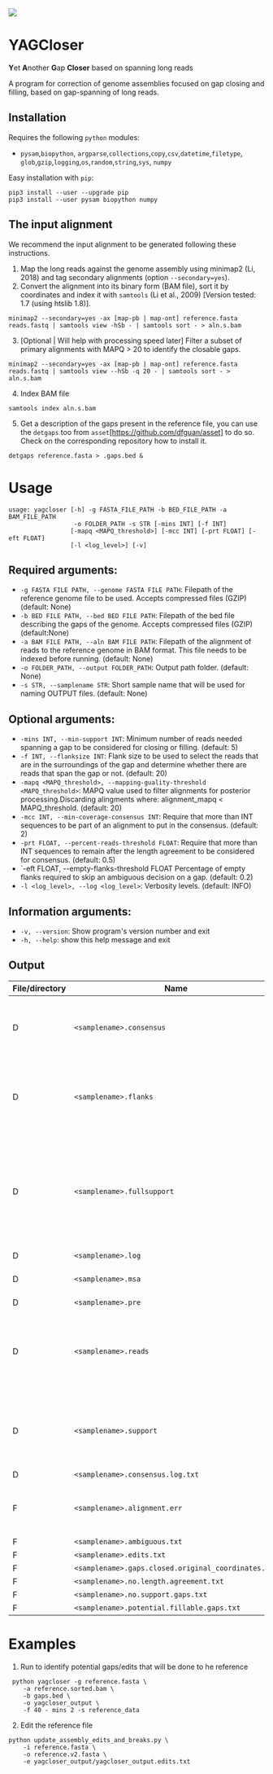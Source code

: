 <img src="https://img.shields.io/badge/build-Under%20dev.-yellow"/>

# YAGCloser

**Y**et **A**nother **G**ap **Closer** based on spanning long reads

A program for correction of genome assemblies focused on gap closing and filling, based on gap-spanning of long reads.

## Installation 

Requires the following `python` modules:

- `pysam`,`biopython`, `argparse`,`collections`,`copy`,`csv`,`datetime`,`filetype`, `glob`,`gzip`,`logging`,`os`,`random`,`string`,`sys`, `numpy`

Easy installation with `pip`:

```
pip3 install --user --upgrade pip
pip3 install --user pysam biopython numpy 
```
  

## The input alignment

We recommend the input alignment to be generated following these instructions. 

1. Map the long reads against the genome assembly using minimap2 (Li, 2018) and tag secondary alignments (option `--secondary=yes`). 
2. Convert the alignment into its binary form (BAM file), sort it by coordinates and index it with `samtools` (Li et al., 2009) [Version tested: 1.7 (using htslib  1.8)]. 

```
minimap2 --secondary=yes -ax [map-pb | map-ont] reference.fasta reads.fastq | samtools view -hSb - | samtools sort - > aln.s.bam
```

3. [Optional | Will help with processing speed later] Filter a subset of primary alignments with MAPQ > 20 to identify the closable gaps. 

```
minimap2 --secondary=yes -ax [map-pb | map-ont] reference.fasta reads.fastq | samtools view --hSb -q 20 - | samtools sort - > aln.s.bam
```

4. Index BAM file

```
samtools index aln.s.bam
```

5. Get a description of the gaps present in the reference file, you can use the `detgaps` too from `asset`[https://github.com/dfguan/asset] to do so. Check on the corresponding repository how to install it.

```
detgaps reference.fasta > .gaps.bed &
```

# Usage

```
usage: yagcloser [-h] -g FASTA_FILE_PATH -b BED_FILE_PATH -a BAM_FILE_PATH 
                  -o FOLDER_PATH -s STR [-mins INT] [-f INT]
                 [-mapq <MAPQ_threshold>] [-mcc INT] [-prt FLOAT] [-eft FLOAT]
                 [-l <log_level>] [-v]
```

## Required arguments:
 - `-g FASTA FILE PATH, --genome FASTA FILE PATH`: Filepath of the reference genome file to be used. Accepts compressed files (GZIP) (default: None)
 - `-b BED FILE PATH, --bed BED FILE PATH`: Filepath of the bed file describing the gaps of the genome. Accepts compressed files (GZIP) (default:None)
- `-a BAM FILE PATH, --aln BAM FILE PATH`: Filepath of the alignment of reads to the reference genome in BAM format. This file needs to be indexed before running. (default: None)
- `-o FOLDER_PATH, --output FOLDER_PATH`: Output path folder. (default: None)
- `-s STR, --samplename STR`:  Short sample name that will be used for naming OUTPUT files. (default: None)

## Optional arguments:
- `-mins INT, --min-support INT`: Minimum number of reads needed spanning a gap to be considered for closing or filling. (default: 5)
- `-f INT, --flanksize INT`: Flank size to be used to select the reads that are in the surroundings of the gap and determine whether there are reads that span the gap or not. (default: 20)
- `-mapq <MAPQ_threshold>, --mapping-guality-threshold <MAPQ_threshold>`: MAPQ value used to filter alignments for posterior processing.Discarding alingments where: alignment_mapq < MAPQ_threshold. (default: 20)
- `-mcc INT, --min-coverage-consensus INT`: Require that more than INT sequences to be part of an alignment to put in the consensus. (default: 2)
- `-prt FLOAT, --percent-reads-threshold FLOAT`: Require that more than INT sequences to remain after the length agreement to be considered for consensus. (default: 0.5)
- `-eft FLOAT, --empty-flanks-threshold FLOAT Percentage of empty flanks required to skip an ambiguous decision on a gap. (default: 0.2)
- `-l <log_level>, --log <log_level>`:  Verbosity levels. (default: INFO)

## Information arguments:
- `-v, --version`: Show program's version number and exit
- `-h, --help`: show this help message and exit






## Output

| File/directory | Name                                                 |             Description                            | 
|----------------|------------------------------------------------------|----------------------------------------------------|
|      D         | `<samplename>.consensus`                             | Folder with FASTA files that are used in the consensus phase. |                  
|      D         | `<samplename>.flanks`                                | Folder with FASTA files with the sequences corresponding to the flank regions. |                  
|      D         | `<samplename>.fullsupport`                           | Folder with FASTA files. Content are the sequences that include the flanks and the sequencing between the flanks. |                  
|      D         | `<samplename>.log`                                   | |                  
|      D         | `<samplename>.msa`                                   | Output of the alignment of the subreads. |                  
|      D         | `<samplename>.pre`                                   | |                  
|      D         | `<samplename>.reads`                                 | Read subsequences that are aligned to the flank and sequences between the flanks. |                  
|      D         | `<samplename>.support`                               | Folder with FASTA files. Content are the sequences between the flanks. | 
|      D         | `<samplename>.consensus.log.txt`                     | |                  
|      F         | `<samplename>.alignment.err`                         | Output of all the alignments generated by MAFFT  |                  
|      F         | `<samplename>.ambiguous.txt`                         | |                  
|      F         | `<samplename>.edits.txt`                             | |                  
|      F         | `<samplename>.gaps.closed.original_coordinates.txt`  | |                  
|      F         | `<samplename>.no.length.agreement.txt`               | |                  
|      F         | `<samplename>.no.support.gaps.txt`                   | |                  
|      F         | `<samplename>.potential.fillable.gaps.txt`           | |                  


# Examples

1. Run to identify potential gaps/edits that will be done to he reference
```
 python yagcloser -g reference.fasta \
    -a reference.sorted.bam \
    -b gaps.bed \
    -o yagcloser_output \
    -f 40 - mins 2 -s reference_data
 ```

2. Edit the reference file

```
python update_assembly_edits_and_breaks.py \
    -i reference.fasta \
    -o reference.v2.fasta \
    -e yagcloser_output/yagcloser_output.edits.txt
```



